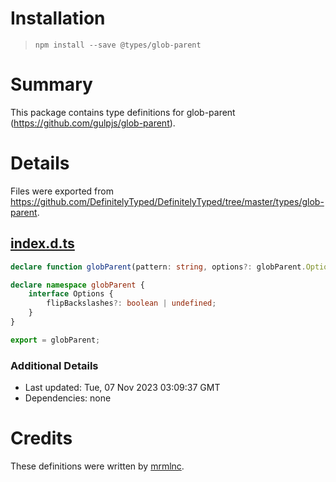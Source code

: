 # Installation
> `npm install --save @types/glob-parent`

# Summary
This package contains type definitions for glob-parent (https://github.com/gulpjs/glob-parent).

# Details
Files were exported from https://github.com/DefinitelyTyped/DefinitelyTyped/tree/master/types/glob-parent.
## [index.d.ts](https://github.com/DefinitelyTyped/DefinitelyTyped/tree/master/types/glob-parent/index.d.ts)
````ts
declare function globParent(pattern: string, options?: globParent.Options): string;

declare namespace globParent {
    interface Options {
        flipBackslashes?: boolean | undefined;
    }
}

export = globParent;

````

### Additional Details
 * Last updated: Tue, 07 Nov 2023 03:09:37 GMT
 * Dependencies: none

# Credits
These definitions were written by [mrmlnc](https://github.com/mrmlnc).
